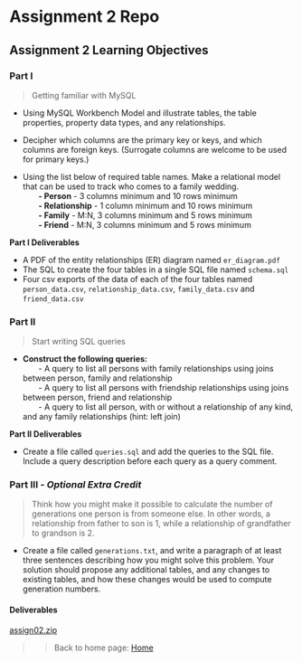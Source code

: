 # Assignment 2 Repo

## Assignment 2 Learning Objectives

### Part I
> Getting familiar with MySQL

- Using MySQL Workbench Model and illustrate tables, the table properties, property data types, and any relationships.
- Decipher which columns are the primary key or keys, and which columns are foreign keys. (Surrogate columns are welcome to be used for primary keys.)

- Using the list below of required table names. Make a relational model that can be used to track who comes to a family wedding.  
&nbsp;&nbsp;&nbsp;&nbsp;&nbsp;&nbsp;  **- Person** - 3 columns minimum and 10 rows minimum  
&nbsp;&nbsp;&nbsp;&nbsp;&nbsp;&nbsp;  **- Relationship** - 1 column minimum and 10 rows minimum  
&nbsp;&nbsp;&nbsp;&nbsp;&nbsp;&nbsp;  **- Family** - M:N, 3 columns minimum and 5 rows minimum  
&nbsp;&nbsp;&nbsp;&nbsp;&nbsp;&nbsp;  **- Friend** - M:N, 3 columns minimum and 5 rows minimum  

**Part I Deliverables**
- A PDF of the entity relationships (ER) diagram named `er_diagram.pdf`
- The SQL to create the four tables in a single SQL file named `schema.sql`
- Four csv exports of the data of each of the four tables named `person_data.csv`, `relationship_data.csv`, `family_data.csv` and `friend_data.csv`


### Part II
> Start writing SQL queries

- **Construct the following queries:**  
&nbsp;&nbsp;&nbsp;&nbsp;&nbsp;&nbsp; - A query to list all persons with family relationships using joins between person, family and relationship  
&nbsp;&nbsp;&nbsp;&nbsp;&nbsp;&nbsp; - A query to list all persons with friendship relationships using joins between person, friend and relationship  
&nbsp;&nbsp;&nbsp;&nbsp;&nbsp;&nbsp; - A query to list all person, with or without a relationship of any kind, and any family relationships (hint: left join)  

**Part II Deliverables**
- Create a file called `queries.sql` and add the queries to the SQL file. Include a query description before each query as a query comment.


### Part III - *Optional Extra Credit*
> Think how you might make it possible to calculate the number of generations one person is from someone else. In other words, a relationship from father to son is 1, while a relationship of grandfather to grandson is 2.

- Create a file called `generations.txt`, and write a paragraph of at least three sentences describing how you might solve this problem. Your solution should propose any additional tables, and any changes to existing tables, and how these changes would be used to compute generation numbers.

#### Deliverables
[assign02.zip](https://github.com/rweston233/Assignment-2/blob/main/assign02.zip)

>> Back to home page:
[Home](https://rweston233.github.io/)
